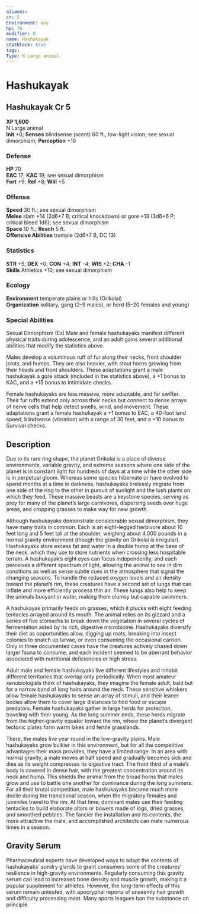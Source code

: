 ```yaml
---
aliases: 
cr: 5
Environment: any
hp: 70
modifier: 0
name: Hashukayak
statblock: true
tags: 
Type: N Large animal  
---
```


# Hashukayak

## Hashukayak Cr 5

**XP 1,600**  
N Large animal  
**Init** +0; **Senses** blindsense (scent) 60 ft., low-light vision; see sexual dimorphism; **Perception** +10  

### Defense

**HP** 70  
**EAC** 17; **KAC** 19; see sexual dimorphism  
**Fort** +9; **Ref** +8; **Will** +5  

### Offense

**Speed** 30 ft.; see sexual dimorphism  
**Melee** slam +14 (2d6+7 B; critical knockdown) or gore +13 (3d6+6 P; critical bleed 1d6); see sexual dimorphism  
**Space** 10 ft.; **Reach** 5 ft.  
**Offensive Abilities** trample (2d6+7 B, DC 13)

### Statistics

**STR** +5; **DEX** +0; **CON** +4; **INT** -4; **WIS** +2; **CHA** -1  
**Skills** Athletics +10; see sexual dimorphism

### Ecology

**Environment** temperate plains or hills (Orikolai)  
**Organization** solitary, gang (2–9 males), or herd (5–20 females and young)

### Special Abilities

Sexual Dimorphism (Ex) Male and female hashukayaks manifest different physical traits during adolescence, and an adult gains several additional abilities that modify the statistics above.

Males develop a voluminous ruff of fur along their necks, front shoulder joints, and humps. They are also heavier, with stout horns growing from their heads and front shoulders. These adaptations grant a male hashukayak a gore attack (included in the statistics above), a +1 bonus to KAC, and a +15 bonus to Intimidate checks.

Female hashukayaks are less massive, more adaptable, and far swifter. Their fur ruffs extend only across their necks but connect to dense arrays of nerve cells that help detect smells, wind, and movement. These adaptations grant a female hashukayak a +1 bonus to EAC, a 40-foot land speed, blindsense (vibration) with a range of 30 feet, and a +10 bonus to Survival checks.

## Description

Due to its rare ring shape, the planet Orikolai is a place of diverse environments, variable gravity, and extreme seasons where one side of the planet is in constant light for hundreds of days at a time while the other side is in perpetual gloom. Whereas some species hibernate or have evolved to spend months at a time in darkness, hashukayaks tirelessly migrate from one side of the ring to the other in pursuit of sunlight and the lush plants on which they feed. These massive beasts are a keystone species, serving as prey for many of the planet’s large carnivores, dispersing seeds over huge areas, and cropping grasses to make way for new growth.

Although hashukayaks demonstrate considerable sexual dimorphism, they have many traits in common. Each is an eight-legged herbivore about 10 feet long and 5 feet tall at the shoulder, weighing about 4,000 pounds in a normal gravity environment (though the gravity on Orikolai is irregular). Hashukayaks store excess fat and water in a double hump at the base of the neck, which they use to store nutrients when crossing less hospitable terrain. A hashukayak’s eight eyes can focus independently, and each perceives a different spectrum of light, allowing the animal to see in dim conditions as well as sense subtle cues in the atmosphere that signal the changing seasons. To handle the reduced oxygen levels and air density toward the planet’s rim, these creatures have a second set of lungs that can inflate and more efficiently process thin air. These lungs also help to keep the animals buoyant in water, making them clumsy but capable swimmers.

A hashukayak primarily feeds on grasses, which it plucks with eight feeding tentacles arrayed around its mouth. The animal relies on its gizzard and a series of five stomachs to break down the vegetation in several cycles of fermentation aided by its rich, digestive microbiome. Hashukayaks diversify their diet as opportunities allow, digging up roots, breaking into insect colonies to snatch up larvae, or even consuming the occasional carrion. Only in three documented cases have the creatures actively chased down larger fauna to consume, and each incident seemed to be aberrant behavior associated with nutritional deficiencies or high stress.

Adult male and female hashukayaks live different lifestyles and inhabit different territories that overlap only periodically. When most amateur xenobiologists think of hashukayaks, they imagine the female adult, bald but for a narrow band of long hairs around the neck. These sensitive whiskers allow female hashukayaks to sense an array of stimuli, and their leaner bodies allow them to cover large distances to find food or escape predators. Female hashukayaks gather in large herds for protection, traveling with their young. As the long summer ends, these herds migrate from the higher-gravity equator toward the rim, where the planet’s divergent tectonic plates form warm lakes and fertile grasslands.

There, the males live year round in the low-gravity plains. Male hashukayaks grow bulkier in this environment, but for all the competitive advantages their mass provides, they have a limited range. In an area with normal gravity, a male moves at half speed and gradually becomes sick and dies as its weight compresses its digestive tract. The front third of a male’s body is covered in dense hair, with the greatest concentration around its neck and hump. This shields the animal from the broad horns that males grow and use to battle one another for dominance during the long summers. For all their brutal competition, male hashukayaks become much more docile during the transitional season, when the migratory females and juveniles travel to the rim. At that time, dominant males use their feeding tentacles to build elaborate altars or bowers made of logs, dried grasses, and smoothed pebbles. The fancier the installation and its contents, the more attractive the male, and accomplished architects can mate numerous times in a season.

## Gravity Serum

Pharmaceutical experts have developed ways to adapt the contents of hashukayaks’ sundry glands to grant consumers some of the creatures’ resilience in high-gravity environments. Regularly consuming this gravity serum can lead to increased bone density and muscle growth, making it a popular supplement for athletes. However, the long-term effects of this serum remain untested, with apocryphal reports of unseemly hair growth and difficulty processing meat. Many sports leagues ban the substance on principle.
